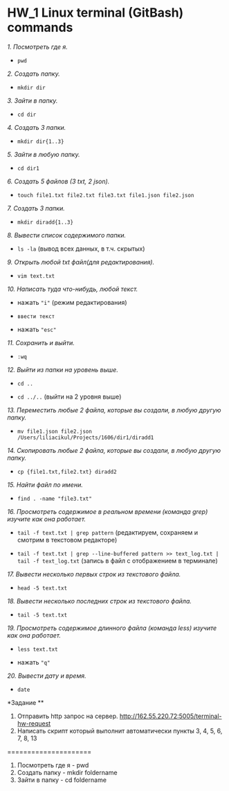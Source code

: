 # HW_1 Linux terminal (GitBash) commands

 *1. Посмотреть где я.* 

  
   + `pwd`
   
 *2. Создать папку.*

  
   + `mkdir dir`
 
 *3. Зайти в папку.*

  
   + `cd dir`
   
*4. Создать 3 папки.*


   + `mkdir dir{1..3}`
  
*5. Зайти в любую папку.*

  
   + `cd dir1`
  
 *6. Создать 5 файлов (3 txt, 2 json).*

  
   + `touch file1.txt file2.txt file3.txt file1.json file2.json`
  
 *7. Создать 3 папки.*

  
   + `mkdir diradd{1..3}`
  
 *8. Вывести список содержимого папки.*

  
   + `ls -la` (вывод всех данных, в т.ч. скрытых)

 *9. Открыть любой txt файл(для редактирования).*

  
   + `vim text.txt`

 *10. Написать туда что-нибудь, любой текст.*

  
   + нажать `"i"` (режим редактирования)

   + `ввести текст`

   + нажать `"esc"`
  
 *11. Сохранить и выйти.*

  
   + `:wq`
  
 *12. Выйти из папки на уровень выше.*

  
   + `cd ..`

   + `cd ../..` (выйти на 2 уровня выше)
  
 *13. Переместить любые 2 файла, которые вы создали, в любую другую папку.*

  
   + `mv file1.json file2.json /Users/liliacikul/Projects/1606/dir1/diradd1`
    
 *14. Скопировать любые 2 файла, которые вы создали, в любую другую папку.*

  
   + `cp {file1.txt,file2.txt} diradd2`
  
 *15. Найти файл по имени.*

  
   + `find . -name "file3.txt"`
  
 *16. Просмотреть содержимое в реальном времени (команда grep) изучите как она работает.*

  
   + `tail -f text.txt | grep pattern` (редактируем, сохраняем и смотрим в текстовом редакторе)

   + `tail -f text.txt | grep --line-buffered pattern >> text_log.txt | tail -f text_log.txt` (запись в файл с отображением в терминале)

 *17. Вывести несколько первых строк из текстового файла.*

  
   + `head -5 text.txt`

 *18. Вывести несколько последних строк из текстового файла.*

  
   + `tail -5 text.txt`
  
 *19. Просмотреть содержимое длинного файла (команда less) изучите как она работает.*

  
   + `less text.txt`

   + нажать `"q"`

 *20. Вывести дату и время.*

  
   + `date`

*Задание **
1) Отправить http запрос на сервер.
http://162.55.220.72:5005/terminal-hw-request
2) Написать скрипт который выполнит автоматически пункты 3, 4, 5, 6, 7, 8, 13

=====================
1) Посмотреть где я - pwd
2) Создать папку - mkdir foldername
3) Зайти в папку - cd foldername


